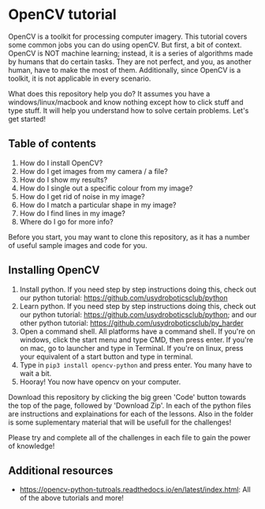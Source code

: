 # OpenCV tutorial
OpenCV is a toolkit for processing computer imagery. This tutorial covers some common jobs you can do using openCV. But first, a bit of context. OpenCV is NOT machine learning; instead, it is a series of algorithms made by humans that do certain tasks. They are not perfect, and you, as another human, have to make the most of them. Additionally, since OpenCV is a toolkit, it is not applicable in every scenario. 

What does this repository help you do? It assumes you have a windows/linux/macbook and know nothing except how to click stuff and type stuff. It will help you understand how to solve certain problems. Let's get started!

## Table of contents
1. How do I install OpenCV?
2. How do I get images from my camera / a file?
3. How do I show my results?
4. How do I single out a specific colour from my image?
5. How do I get rid of noise in my image?
6. How do I match a particular shape in my image?
7. How do I find lines in my image?
8. Where do I go for more info?

Before you start, you may want to clone this repository, as it has a number of useful sample images and code for you.

## Installing OpenCV
1. Install python. If you need step by step instructions doing this, check out our python tutorial: https://github.com/usydroboticsclub/python
2. Learn python. If you need step by step instructions doing this, check out our python tutorial: https://github.com/usydroboticsclub/python; and our other python tutorial: https://github.com/usydroboticsclub/py_harder
3. Open a command shell. All platforms have a command shell. If you're on windows, click the start menu and type CMD, then press enter. If you're on mac, go to launcher and type in Terminal. If you're on linux, press your equivalent of a start button and type in terminal.
4. Type in `pip3 install opencv-python` and press enter. You many have to wait a bit. 
5. Hooray! You now have opencv on your computer.

Download this repository by clicking the big green 'Code' button towards the top of the page, followed by 'Download Zip'. In each of the python files are instructions and explainations for each of the lessons. Also in the folder is some suplementary material that will be usefull for the challenges!

Please try and complete all of the challenges in each file to gain the power of knowledge!

## Additional resources
* https://opencv-python-tutroals.readthedocs.io/en/latest/index.html: All of the above tutorials and more!
